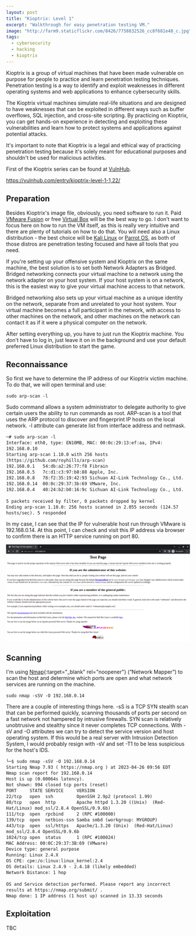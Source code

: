 ```yaml
---
layout: post
title: "Kioptrix: Level 1"
excerpt: "Walkthrough for easy penetration testing VM."
image: "http://farm9.staticflickr.com/8426/7758832526_cc8f681e48_c.jpg"
tags: 
  - cybersecurity
  - hacking
  - kioptrix
---
```


Kioptrix is a group of virtual machines that have been made vulnerable on purpose for people to practice and learn penetration testing techniques. Penetration testing is a way to identify and exploit weaknesses in different operating systems and web applications to enhance cybersecurity skills.

The Kioptrix virtual machines simulate real-life situations and are designed to have weaknesses that can be exploited in different ways such as buffer overflows, SQL injection, and cross-site scripting. By practicing on Kioptrix, you can get hands-on experience in detecting and exploiting these vulnerabilities and learn how to protect systems and applications against potential attacks.

It's important to note that Kioptrix is a legal and ethical way of practicing penetration testing because it's solely meant for educational purposes and shouldn't be used for malicious activities.

First of the Kioptrix series can be found at <a href="https://www.vulnhub.com/" target="_blank">VulnHub</a>.

<a href="https://www.vulnhub.com/entry/kioptrix-level-1-1,22/" target="_blank">https://vulnhub.com/entry/kioptrix-level-1-1,22/</a>

## Preparation

Besides Kioptrix's image file, obviously, you need software to run it. Paid <a href="https://www.vmware.com/products/fusion.html" target="_blank">VMware Fusion</a> or free <a href="https://www.virtualbox.org/wiki/Downloads" target="_blank">Virtual Box</a> will be the best way to go. I don't want to focus here on how to run the VM itself, as this is really very intuitive and there are plenty of tutorials on how to do that. You will need also a Linux distribution - the best choice will be <a href="https://www.kali.org/get-kali/#kali-platforms" target="_blank">Kali Linux</a> or <a href="https://parrotsec.org/download/" target="_blank">Parrot OS</a>, as both of those distros are penetration testing focused and have all tools that you need.

If you're setting up your offensive system and Kioptrix on the same machine, the best solution is to set both Network Adapters as Bridged. Bridged networking connects your virtual machine to a network using the network adapter on your host system. If your host system is on a network, this is the easiest way to give your virtual machine access to that network.

Bridged networking also sets up your virtual machine as a unique identity on the network, separate from and unrelated to your host system. Your virtual machine becomes a full participant in the network, with access to other machines on the network, and other machines on the network can contact it as if it were a physical computer on the network.

After setting everything up, you have to just run the Kioptrix machine. You don't have to log in, just leave it on in the background and use your default preferred Linux distribution to start the game.

## Reconnaissance

So first we have to determine the IP address of our Kioptrix victim machine. To do that, we will open terminal and use:

```
sudo arp-scan -l
```

Sudo command allows a system administrator to delegate authority to give certain users the ability to run commands as root. ARP-scan is a tool that uses the ARP protocol to discover and fingerprint IP hosts on the local network. -l	attribute can generate list from interface address and netmask.

```
─# sudo arp-scan -l                                                                                                                                       
Interface: eth0, type: EN10MB, MAC: 00:0c:29:13:ef:aa, IPv4: 192.168.0.10
Starting arp-scan 1.10.0 with 256 hosts (https://github.com/royhills/arp-scan)
192.168.0.1   54:db:a2:26:77:f8	Fibrain
192.168.0.5   7c:d1:c3:97:b8:88	Apple, Inc.
192.168.0.8   78:f2:35:19:42:93	Sichuan AI-Link Technology Co., Ltd.
192.168.0.14  00:0c:29:37:3b:69	VMware, Inc.
192.168.0.4   40:24:b2:b0:16:9c	Sichuan AI-Link Technology Co., Ltd.

5 packets received by filter, 0 packets dropped by kernel
Ending arp-scan 1.10.0: 256 hosts scanned in 2.055 seconds (124.57 hosts/sec). 5 responded
```

In my case, I can see that the IP for vulnerable host run through VMware is 192.168.0.14. At this point, I can check and visit this IP address via browser to confirm there is an HTTP service running on port 80.

<a href="/images/2023-04-26_151456.png"><img src="/images/2023-04-26_151456.png"></a>

## Scanning

I'm using [Nmap](https://nmap.org/book/man.html){:target="_blank" rel="noopener"} (“Network Mapper”) to scan the host and determine which ports are open and what network services are running on the machine. 

```
sudo nmap -sSV -O 192.168.0.14
```
There are a couple of interesting things here. -sS is a TCP SYN stealth scan that can be performed quickly, scanning thousands of ports per second on a fast network not hampered by intrusive firewalls. SYN scan is relatively unobtrusive and stealthy since it never completes TCP connections. With -sV and -O attributes we can try to detect the service version and host operating system. If this would be a real server with Intrusion Detection System, I would probably resign with -sV and set -T1 to be less suspicious for the host's IDS.  

```
└─$ sudo nmap -sSV -O 192.168.0.14                                                                                                                      
Starting Nmap 7.93 ( https://nmap.org ) at 2023-04-26 09:56 EDT
Nmap scan report for 192.168.0.14
Host is up (0.00064s latency).
Not shown: 994 closed tcp ports (reset)
PORT     STATE SERVICE     VERSION
22/tcp   open  ssh         OpenSSH 2.9p2 (protocol 1.99)
80/tcp   open  http        Apache httpd 1.3.20 ((Unix)  (Red-Hat/Linux) mod_ssl/2.8.4 OpenSSL/0.9.6b)
111/tcp  open  rpcbind     2 (RPC #100000)
139/tcp  open  netbios-ssn Samba smbd (workgroup: MYGROUP)
443/tcp  open  ssl/https   Apache/1.3.20 (Unix)  (Red-Hat/Linux) mod_ssl/2.8.4 OpenSSL/0.9.6b
1024/tcp open  status      1 (RPC #100024)
MAC Address: 00:0C:29:37:3B:69 (VMware)
Device type: general purpose
Running: Linux 2.4.X
OS CPE: cpe:/o:linux:linux_kernel:2.4
OS details: Linux 2.4.9 - 2.4.18 (likely embedded)
Network Distance: 1 hop

OS and Service detection performed. Please report any incorrect results at https://nmap.org/submit/ .
Nmap done: 1 IP address (1 host up) scanned in 13.33 seconds
```

## Exploitation

TBC
